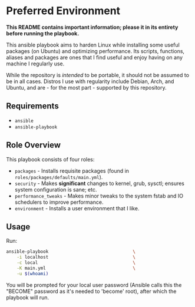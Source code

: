 # Preferred Environment
**This README contains important information; please it in its entirety before running the playbook.**

This ansible playbook aims to harden Linux while installing some useful packages (on Ubuntu) and optimizing
performance.
Its scripts, functions, aliases and packages are ones that I find useful and enjoy having on any machine I
regularly use.

While the repository is *intended* to be portable, it should not be assumed to be in all cases. Distros I use with
regularity include Debian, Arch, and Ubuntu, and are - for the most part - supported by this repository.


## Requirements
* `ansible`
* `ansible-playbook`


## Role Overview
This playbook consists of four roles:
* `packages` - Installs requisite packages (found in `roles/packages/defaults/main.yml`).
* `security` - Makes **significant** changes to kernel, grub, sysctl; ensures system configuration is sane; etc.
* `performance_tweaks` - Makes minor tweaks to the system fstab and IO schedulers to improve performance.
* `environment` - Installs a user environment that I like.


## Usage
Run:
```sh
ansible-playbook                                \
    -i localhost                                \
    -c local                                    \
    -K main.yml                                 \
    -u $(whoami)
```

You will be prompted for your local user password (Ansible calls this the "BECOME" password as it's needed to
'become' root), after which the playbook will run.
